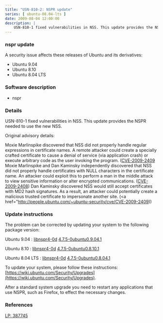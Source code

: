 ```yaml
---
title: "USN-810-2: NSPR update"
series: [ ubuntu-08.04-lts ]
date: 2009-08-04 12:00:00
description: |
    USN-810-1 fixed vulnerabilities in NSS. This update provides the NSPR needed to use the new NSS.
--- 
```

 
### nspr update

A security issue affects these releases of Ubuntu and its derivatives:

* Ubuntu 9.04
* Ubuntu 8.10
* Ubuntu 8.04 LTS

### Software description

* nspr 

### Details

USN-810-1 fixed vulnerabilities in NSS. This update provides the NSPR needed to use the new NSS.

Original advisory details:

 Moxie Marlinspike discovered that NSS did not properly handle regular expressions in certificate names. A remote attacker could create a specially crafted certificate to cause a denial of service (via application crash) or execute arbitrary code as the user invoking the program. ([CVE-2009-2409](http://people.ubuntu.com/~ubuntu-security/cve/CVE-2009-2404">CVE-2009-2404</a>) Moxie Marlinspike and Dan Kaminsky independently discovered that NSS did not properly handle certificates with NULL characters in the certificate name. An attacker could exploit this to perform a man in the middle attack to view sensitive information or alter encrypted communications. (<a href="http://people.ubuntu.com/~ubuntu-security/cve/CVE-2009-2408">CVE-2009-2408</a>) Dan Kaminsky discovered NSS would still accept certificates with MD2 hash signatures. As a result, an attacker could potentially create a malicious trusted certificate to impersonate another site. (<a href="http://people.ubuntu.com/~ubuntu-security/cve/CVE-2009-2409)) 

### Update instructions

The problem can be corrected by updating your system to the following package version:

Ubuntu 9.04
 : [libnspr4-0d](https://launchpad.net/ubuntu/+source/nspr) <span> [4.7.5-0ubuntu0.9.04.1](https://launchpad.net/ubuntu/+source/nspr/4.7.5-0ubuntu0.9.04.1) </span> 

Ubuntu 8.10
 : [libnspr4-0d](https://launchpad.net/ubuntu/+source/nspr) <span> [4.7.5-0ubuntu0.8.10.1](https://launchpad.net/ubuntu/+source/nspr/4.7.5-0ubuntu0.8.10.1) </span> 

Ubuntu 8.04 LTS
 : [libnspr4-0d](https://launchpad.net/ubuntu/+source/nspr) <span> [4.7.5-0ubuntu0.8.04.1](https://launchpad.net/ubuntu/+source/nspr/4.7.5-0ubuntu0.8.04.1) </span> 

To update your system, please follow these instructions: [https://wiki.ubuntu.com/Security/Upgrades](https://wiki.ubuntu.com/Security/Upgrades).

After a standard system upgrade you need to restart any applications that use NSPR, such as Firefox, to effect the necessary changes. 

### References

 [LP: 387745](https://launchpad.net/bugs/387745)
 
